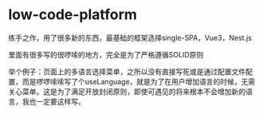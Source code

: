 # low-code-platform

练手之作，用了很多新的东西，最基础的框架选择single-SPA，Vue3，Nest.js

里面有很多写的很啰嗦的地方，完全是为了严格遵循SOLID原则

举个例子：页面上的多语言选择菜单，之所以没有直接写死或是通过配置文件配置，而是啰啰嗦嗦写了个useLanguage，就是为了在用户增加语言的时候，无需关心菜单。这是为了满足开放封闭原则，即使可遇见的将来根本不会增加新的语言，我也一定要这样写。